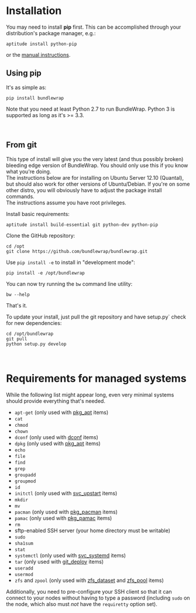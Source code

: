 # Installation

<div class="alert alert-info">You may need to install <strong>pip</strong> first. This can be accomplished through your distribution's package manager, e.g.:

<pre><code class="nohighlight">aptitude install python-pip</code></pre>

or the <a href="http://www.pip-installer.org/en/latest/installing.html">manual instructions</a>.</div>

## Using pip

It's as simple as:

<pre><code class="nohighlight">pip install bundlewrap</code></pre>

Note that you need at least Python 2.7 to run BundleWrap. Python 3 is supported as long as it's >= 3.3.

<br>

## From git

<div class="alert alert-warning">This type of install will give you the very latest (and thus possibly broken) bleeding edge version of BundleWrap.
You should only use this if you know what you're doing.</div>

<div class="alert alert-info">The instructions below are for installing on Ubuntu Server 12.10 (Quantal), but should also work for other versions of Ubuntu/Debian. If you're on some other distro, you will obviously have to adjust the package install commands.</div>

<div class="alert alert-info">The instructions assume you have root privileges.</div>

Install basic requirements:

<pre><code class="nohighlight">aptitude install build-essential git python-dev python-pip</code></pre>

Clone the GitHub repository:

<pre><code class="nohighlight">cd /opt
git clone https://github.com/bundlewrap/bundlewrap.git</code></pre>

Use `pip install -e` to install in "development mode":

<pre><code class="nohighlight">pip install -e /opt/bundlewrap</code></pre>

You can now try running the `bw` command line utility:

<pre><code class="nohighlight">bw --help</code></pre>

That's it.

To update your install, just pull the git repository and have setup.py` check for new dependencies:

<pre><code class="nohighlight">cd /opt/bundlewrap
git pull
python setup.py develop</code></pre>

<br>

# Requirements for managed systems

While the following list might appear long, even very minimal systems should provide everything that's needed.

* `apt-get` (only used with [pkg_apt](../items/pkg_apt.md) items)
* `cat`
* `chmod`
* `chown`
* `dconf` (only used with [dconf](../items/dconf.md) items)
* `dpkg` (only used with [pkg_apt](../items/pkg_apt.md) items)
* `echo`
* `file`
* `find`
* `grep`
* `groupadd`
* `groupmod`
* `id`
* `initctl` (only used with [svc_upstart](../items/svc_upstart.md) items)
* `mkdir`
* `mv`
* `pacman` (only used with [pkg_pacman](../items/pkg_pacman.md) items)
* `pamac` (only used with [pkg_pamac](../items/pkg_pamac.md) items)
* `rm`
* sftp-enabled SSH server (your home directory must be writable)
* `sudo`
* `sha1sum`
* `stat`
* `systemctl` (only used with [svc_systemd](../items/svc_systemd.md) items)
* `tar` (only used with [git_deploy](../items/git_deploy.md) items)
* `useradd`
* `usermod`
* `zfs` and `zpool` (only used with [zfs_dataset](../items/zfs_dataset.md) and [zfs_pool](../items/zfs_pool.md) items)

Additionally, you need to pre-configure your SSH client so that it can connect to your nodes without having to type a password (including `sudo` on the node, which also must *not* have the `requiretty` option set).

